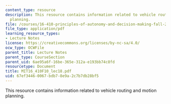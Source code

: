 ```yaml
---
content_type: resource
description: This resource contains information related to vehicle routing and motion
  planning.
file: /courses/16-410-principles-of-autonomy-and-decision-making-fall-2010/67ef34460067bdb78e9a2c7b7db28bf5_MIT16_410F10_lec18.pdf
file_type: application/pdf
learning_resource_types:
- Lecture Notes
license: https://creativecommons.org/licenses/by-nc-sa/4.0/
ocw_type: OCWFile
parent_title: Lecture Notes
parent_type: CourseSection
parent_uid: 6ae95a6f-16be-365e-312a-e193bb74c8fd
resourcetype: Document
title: MIT16_410F10_lec18.pdf
uid: 67ef3446-0067-bdb7-8e9a-2c7b7db28bf5
---
```

This resource contains information related to vehicle routing and motion planning.